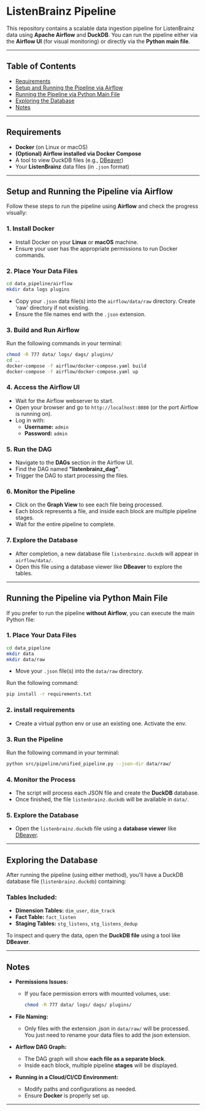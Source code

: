 # ListenBrainz Pipeline

This repository contains a scalable data ingestion pipeline for ListenBrainz data using **Apache Airflow** and **DuckDB**. You can run the pipeline either via the **Airflow UI** (for visual monitoring) or directly via the **Python main file**.

---

## Table of Contents

- [Requirements](#requirements)
- [Setup and Running the Pipeline via Airflow](#setup-and-running-the-pipeline-via-airflow)
- [Running the Pipeline via Python Main File](#running-the-pipeline-via-python-main-file)
- [Exploring the Database](#exploring-the-database)
- [Notes](#notes)

---

## Requirements

- **Docker** (on Linux or macOS)
- **(Optional) Airflow installed via Docker Compose**
- A tool to view DuckDB files (e.g., [DBeaver](https://dbeaver.io/))
- Your **ListenBrainz** data files (in `.json` format)

---

## Setup and Running the Pipeline via Airflow

Follow these steps to run the pipeline using **Airflow** and check the progress visually:

### **1. Install Docker**

- Install Docker on your **Linux** or **macOS** machine.
- Ensure your user has the appropriate permissions to run Docker commands.

### **2. Place Your Data Files**
```bash
cd data_pipeline/airflow
mkdir data logs plugins
```
- Copy your `.json` data file(s) into the `airflow/data/raw` directory. Create 'raw' directory if not existing.
- Ensure the file names end with the `.json` extension.

### **3. Build and Run Airflow**

Run the following commands in your terminal:

```bash
chmod -R 777 data/ logs/ dags/ plugins/
cd ..
docker-compose -f airflow/docker-compose.yaml build
docker-compose -f airflow/docker-compose.yaml up
```

### **4. Access the Airflow UI**

- Wait for the Airflow webserver to start.
- Open your browser and go to `http://localhost:8080` (or the port Airflow is running on).
- Log in with:
  - **Username:** `admin`
  - **Password:** `admin`

### **5. Run the DAG**

- Navigate to the **DAGs** section in the Airflow UI.
- Find the DAG named **"listenbrainz\_dag"**.
- Trigger the DAG to start processing the files.

### **6. Monitor the Pipeline**

- Click on the **Graph View** to see each file being processed.
- Each block represents a file, and inside each block are multiple pipeline stages.
- Wait for the entire pipeline to complete.

### **7. Explore the Database**

- After completion, a new database file `listenbrainz.duckdb` will appear in `airflow/data/`.
- Open this file using a database viewer like **DBeaver** to explore the tables.

---

## Running the Pipeline via Python Main File

If you prefer to run the pipeline **without Airflow**, you can execute the main Python file:

### **1. Place Your Data Files**
```bash
cd data_pipeline
mkdir data
mkdir data/raw
```
- Move your `.json` file(s) into the `data/raw` directory.

Run the following command:
```bash
pip install -r requirements.txt
```

### **2. install requirements**
- Create a virtual python env or use an existing one. Activate the env.


### **3. Run the Pipeline**

Run the following command in your terminal:

```bash
python src/pipeline/unified_pipeline.py --json-dir data/raw/
```

### **4. Monitor the Process**

- The script will process each JSON file and create the **DuckDB** database.
- Once finished, the file `listenbrainz.duckdb` will be available in `data/`.

### **5. Explore the Database**

- Open the `listenbrainz.duckdb` file using a **database viewer** like [DBeaver](https://dbeaver.io/).

---

## Exploring the Database

After running the pipeline (using either method), you'll have a DuckDB database file (`listenbrainz.duckdb`) containing:

### **Tables Included:**

- **Dimension Tables:** `dim_user`, `dim_track`
- **Fact Table:** `fact_listen`
- **Staging Tables:** `stg_listens`, `stg_listens_dedup`

To inspect and query the data, open the **DuckDB file** using a tool like **DBeaver**.

---

## Notes

- **Permissions Issues:**

  - If you face permission errors with mounted volumes, use:
    ```bash
    chmod -R 777 data/ logs/ dags/ plugins/
    ```

- **File Naming:**

  - Only files with the extension .json in `data/raw/` will be processed. You just need to rename your data files to add the json extension.

- **Airflow DAG Graph:**

  - The DAG graph will show **each file as a separate block**.
  - Inside each block, multiple pipeline **stages** will be displayed.

- **Running in a Cloud/CI/CD Environment:**

  - Modify paths and configurations as needed.
  - Ensure **Docker** is properly set up.

---